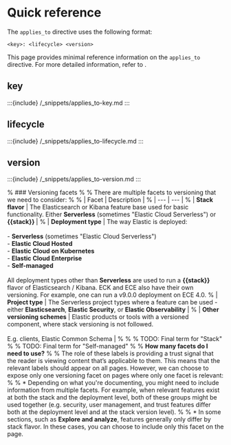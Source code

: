 # Quick reference

The `applies_to` directive uses the following format:

```
<key>: <lifecycle> <version>
```

This page provides minimal reference information on the `applies_to` directive. For more detailed information, refer to [](/syntax/applies.md).

## key

:::{include} /_snippets/applies_to-key.md
:::

## lifecycle

:::{include} /_snippets/applies_to-lifecycle.md
:::

## version

:::{include} /_snippets/applies_to-version.md
:::


% ### Versioning facets
%
% There are multiple facets to versioning that we need to consider:
%
% | Facet | Description |
% | --- | --- |
% | **Stack flavor** | The Elasticsearch or Kibana feature base used for basic functionality. Either **Serverless** (sometimes "Elastic Cloud Serverless") or **{{stack}} <version>** |
% | **Deployment type** | The way Elastic is deployed:<br><br>- **Serverless** (sometimes "Elastic Cloud Serverless")<br>- **Elastic Cloud Hosted**<br>- **Elastic Cloud on Kubernetes**<br>- **Elastic Cloud Enterprise**<br>- **Self-managed**<br><br>All deployment types other than **Serverless** are used to run a **{{stack}} <version>** flavor of Elasticsearch / Kibana. ECK and ECE also have their own versioning. For example, one can run a v9.0.0 deployment on ECE 4.0.
% | **Project type** | The Serverless project types where a feature can be used - either **Elasticsearch**, **Elastic Security**, or **Elastic Observability** |
% | **Other versioning schemes** | Elastic products or tools with a versioned component, where stack versioning is not followed.<br><br>E.g. clients, Elastic Common Schema |
%
% % TODO: Final term for "Stack"
% % TODO: Final term for "Self-managed"
%
% **How many facets do I need to use?**
%
% The role of these labels is providing a trust signal that the reader is viewing content that’s applicable to them. This means that the relevant labels should appear on all pages. However, we can choose to expose only one versioning facet on pages where only one facet is relevant:
%
% * Depending on what you're documenting, you might need to include information from multiple facets. For example, when relevant features exist at both the stack and the deployment level, both of these groups might be used together (e.g. security, user management, and trust features differ both at the deployment level and at the stack version level).
%
% * In some sections, such as **Explore and analyze**, features generally only differ by stack flavor. In these cases, you can choose to include only this facet on the page.
